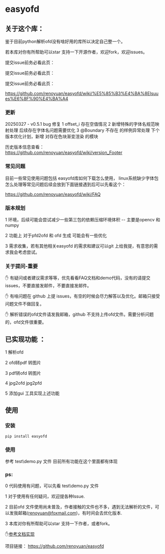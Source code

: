 # easyofd

## 关于这个库：

鉴于目前python解析ofd没有啥好用的库所以决定自己整一个。

若本库对你有所帮助可以star 支持一下开源作者，欢迎fork，欢迎issues。

提交issue前务必看此页：

提交issue前务必看此页：

提交issue前务必看此页：

https://github.com/renoyuan/easyofd/wiki/%E5%85%B3%E4%BA%8EIsuues%E6%8F%90%E4%BA%A4

### 更新

20250327 - v0.5.1
bug 修复 1 offset_i 存在空值情况  2 新增特殊的字体名规范映射处理 后续存在字体名问题需要优化 3 @Boundary 不存在 的样例异常处理
下个版本优化计划，新增 对存在色块渐变渲染 的模块

历史版本信息查看：https://github.com/renoyuan/easyofd/wiki/version_Footer

### 常见问题

目前一些常见使用问题包括 easyofd库如何下载怎么使用， linux系统缺少字体包怎么处理等常见问题后续会放到下面链接遇到后可以先看这个：

https://github.com/renoyuan/easyofd/wiki/FAQ

### 版本规划

1 环境，后续可能会尝试减少一些第三包的依赖压缩环境体积 -- 主要是opencv 和numpy

2 功能上 对于pfd2ofd 和 ofd 生成 可能会有一些优化

3 需求收集，若有其他相关easyofd 的需求和建议可以git 上给我提，有意思的需求我会考虑尝试。

### 关于提问-重要

:hand: 有疑问或者建议需求等等，优先看看FAQ文档和demo代码，没有的请提交issues，不要直接发邮件，不要直接发邮件。

:hand: 有啥问题在 github 上提 issues，有空的时候会尽力解答以及优化。邮箱只接受问题文件不做回复。

:hand: 解析错误的ofd文件请发我邮箱，github 不支持上传ofd文件。需要分析问题的，ofd文件很重要。

## 已实现功能 ：

1 解析ofd

2 ofd转pdf  转图片

3 pdf转ofd   转图片

4 jpg2ofd jpg2pfd

5 添加gui 工具实现上述功能

## 使用

### 安装

```shell
pip install easyofd
```

### 使用

参考 test\demo.py 文件 目前所有功能在这个里面都有体现

### ps:

0 代码使用有问题，可以先看 test\demo.py 文件

1 对于使用有任何疑问，欢迎提各种Issue.

2 目前ofd 文件使用尚未普及，作者接触的文件也不多，遇到无法解析的文件，可以发我邮箱(renoyuan@foxmail.com)，有时间会去优化版本.

3 本库对你有所帮助可以star 支持一下作者，或者fork。

:hand:[参考文档实现](https://openstd.samr.gov.cn/bzgk/gb/newGbInfo?hcno=3AF6682D939116B6F5EED53D01A9DB5D )

项目链接： https://github.com/renoyuan/easyofd
